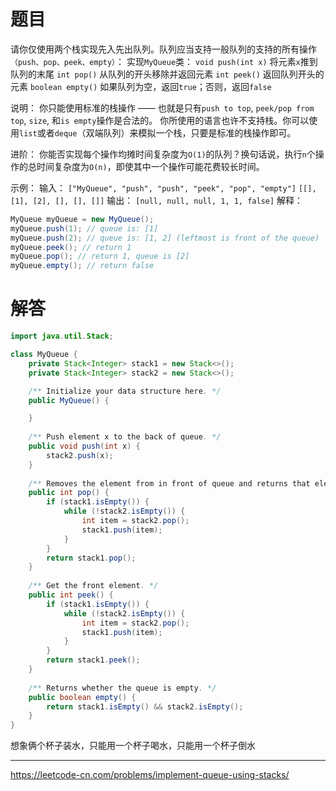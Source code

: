 # 题目
请你仅使用两个栈实现先入先出队列。队列应当支持一般队列的支持的所有操作`（push、pop、peek、empty）`： 
实现`MyQueue`类： 
`void push(int x)` 将元素`x`推到队列的末尾 
`int pop()` 从队列的开头移除并返回元素 
`int peek()` 返回队列开头的元素 
`boolean empty()` 如果队列为空，返回`true`；否则，返回`false` 

说明： 
你只能使用标准的栈操作 —— 也就是只有`push to top`, `peek/pop from top`, `size`, 和`is empty`操作是合法的。
你所使用的语言也许不支持栈。你可以使用`list`或者`deque`（双端队列）来模拟一个栈，只要是标准的栈操作即可。 

进阶： 
你能否实现每个操作均摊时间复杂度为`O(1)`的队列？换句话说，执行`n`个操作的总时间复杂度为`O(n)`，即使其中一个操作可能花费较长时间。 

示例： 
输入：
`["MyQueue", "push", "push", "peek", "pop", "empty"]`
`[[], [1], [2], [], [], []]`
输出：
`[null, null, null, 1, 1, false]`
解释：
```java 
MyQueue myQueue = new MyQueue();
myQueue.push(1); // queue is: [1]
myQueue.push(2); // queue is: [1, 2] (leftmost is front of the queue)
myQueue.peek(); // return 1
myQueue.pop(); // return 1, queue is [2]
myQueue.empty(); // return false
```

# 解答
```java 
import java.util.Stack;

class MyQueue {
    private Stack<Integer> stack1 = new Stack<>();
    private Stack<Integer> stack2 = new Stack<>();

    /** Initialize your data structure here. */
    public MyQueue() {

    }
    
    /** Push element x to the back of queue. */
    public void push(int x) {
        stack2.push(x);
    }
    
    /** Removes the element from in front of queue and returns that element. */
    public int pop() {
        if (stack1.isEmpty()) {
            while (!stack2.isEmpty()) {
                int item = stack2.pop();
                stack1.push(item);
            }
        }
        return stack1.pop();
    }
    
    /** Get the front element. */
    public int peek() {
        if (stack1.isEmpty()) {
            while (!stack2.isEmpty()) {
                int item = stack2.pop();
                stack1.push(item);
            }
        }
        return stack1.peek();
    }
    
    /** Returns whether the queue is empty. */
    public boolean empty() {
        return stack1.isEmpty() && stack2.isEmpty();
    }
}
```
想象俩个杯子装水，只能用一个杯子喝水，只能用一个杯子倒水

---
https://leetcode-cn.com/problems/implement-queue-using-stacks/